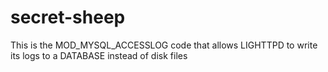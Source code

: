 secret-sheep
============

This is the MOD_MYSQL_ACCESSLOG code that allows LIGHTTPD to write its logs to a DATABASE instead of disk files
